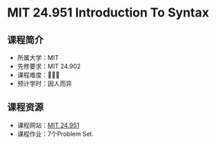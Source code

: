 # MIT 24.951 Introduction To Syntax
## 课程简介 

- 所属大学：MIT
- 先修要求：MIT 24.902
- 课程难度：🌟🌟🌟
- 预计学时：因人而异

## 课程资源

- 课程网站：[MIT 24.951](https://ocw.mit.edu/courses/24-951-introduction-to-syntax-fall-2003/)
- 课程作业：7个Problem Set.

<script src="https://giscus.app/client.js"
        data-repo="Yuxuan-Liu-Linguistics/lingdiy"
        data-repo-id="R_kgDOKmTl9g"
        data-category="Announcements"
        data-category-id="DIC_kwDOKmTl9s4CahwC"
        data-mapping="pathname"
        data-strict="0"
        data-reactions-enabled="1"
        data-emit-metadata="0"
        data-input-position="bottom"
        data-theme="preferred_color_scheme"
        data-lang="zh-CN"
        crossorigin="anonymous"
        async>
</script>